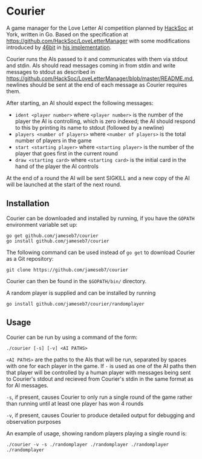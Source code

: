 Courier
=======

A game manager for the Love Letter AI competition planned by [HackSoc](https://github.com/HackSoc) at York, written in Go. Based on the specification at https://github.com/HackSoc/LoveLetterManager with some modifications introduced by [46bit](https://github.com/46bit) in [his implementation](https://github.com/46bit/postman).

Courier runs the AIs passed to it and communicates with them via stdout and stdin. AIs should read messages coming in from stdin and write messages to stdout as described in https://github.com/HackSoc/LoveLetterManager/blob/master/README.md, newlines should be sent at the end of each message as Courier requires them.

After starting, an AI should expect the following messages:
* `ident <player number>` where `<player number>` is the number of the player the AI is controlling, which is zero indexed; the AI should respond to this by printing its name to stdout (followed by a newline)
* `players <number of players>` where `<number of players>` is the total number of players in the game
* `start <starting player>` where `<starting player>` is the number of the player that goes first in the current round
* `draw <starting card>` where `<starting card>` is the initial card in the hand of the player the AI controls

At the end of a round the AI will be sent SIGKILL and a new copy of the AI will be launched at the start of the next round.

## Installation

Courier can be downloaded and installed by running, if you have the `GOPATH` environment variable set up:

```
go get github.com/jameseb7/courier
go install github.com/jameseb7/courier
```

The following command can be used instead of `go get` to download Courier as a Git repository:

```
git clone https://github.com/jameseb7/courier
```

Courier can then be found in the `$GOPATH/bin/` directory.

A random player is supplied and can be installed by running

```
go install github.com/jameseb7/courier/randomplayer
```

## Usage

Courier can be run by using a command of the form:

```
./courier [-s] [-v] <AI PATHS>
```

`<AI PATHS>` are the paths to the AIs that will be run, separated by spaces with one for each player in the game. If `-` is used as one of the AI paths then that player will be controlled by a human player with messages being sent to Courier's stdout and recieved from Courier's stdin in the same format as for AI messages.

`-s`, if present, causes Courier to only run a single round of the game rather than running until at least one player has won 4 rounds

`-v`, if present, causes Courier to produce detailed output for debugging and observation purposes

An example of usage, showing random players playing a single round is:

```
./courier -v -s ./randomplayer ./randomplayer ./randomplayer ./randomplayer
```
